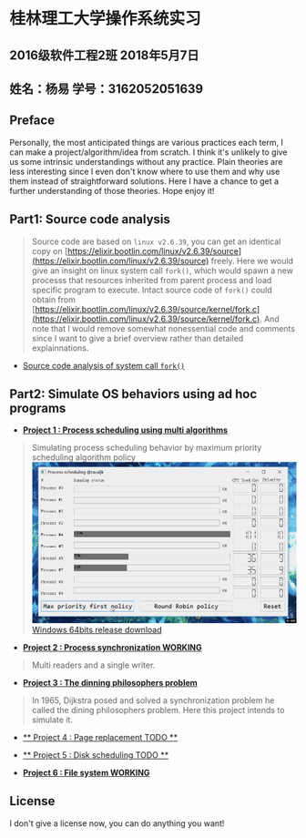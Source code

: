 # 桂林理工大学操作系统实习

## 2016级软件工程2班 2018年5月7日
## 姓名：杨易 学号：3162052051639

## Preface
Personally, the most anticipated things are various practices each term, I can make a project/algorithm/idea from scratch. I think it's unlikely to give us some intrinsic understandings without any practice. Plain theories are less interesting since I even don't know where to use them and why use them instead of straightforward solutions. Here I have a chance to get a further understanding of those theories. Hope enjoy it!

## Part1: Source code analysis
> Source code are based on `linux v2.6.39`, you can get an identical copy on [https://elixir.bootlin.com/linux/v2.6.39/source](https://elixir.bootlin.com/linux/v2.6.39/source) freely. Here we would give an insight on linux system call `fork()`, which would spawn a new processs that resources inherited from parent process and load specific program to execute. Intact source code of `fork()` could obtain from [https://elixir.bootlin.com/linux/v2.6.39/source/kernel/fork.c](https://elixir.bootlin.com/linux/v2.6.39/source/kernel/fork.c). And note that I would remove somewhat nonessential code and comments since I want to give a brief overview rather than detailed explainnations.

+ [Source code analysis of system call `fork()`](SYSTEM_CALL_FORK.md)


## Part2: Simulate OS behaviors using ad hoc programs
+ [**Project 1 : Process scheduling using multi algorithms**](https://github.com/cthulhujk/glut_os_practice/tree/master/src/ProcessScheduling)
> Simulating process scheduling behavior by maximum priority scheduling algorithm policy
![](images/process_scheduling.gif)
[Windows 64bits release download](bin/SchedulingGUI.exe)
+ [**Project 2 : Process synchronization  WORKING**](https://github.com/cthulhujk/glut_os_practice/tree/master/src/ThreadSync)
> Multi readers and a single writer.
+ [**Project 3 : The dinning philosophers problem**](https://github.com/cthulhujk/glut_os_practice/tree/master/src/DeadLock)
> In 1965, Dijkstra posed and solved a synchronization problem he called the dining philosophers problem. Here this project intends to simulate it.
+ [** Project 4 : Page replacement TODO **]()

+ [** Project 5 : Disk scheduling TODO **]()

+ [**Project 6 : File system WORKING**](https://github.com/cthulhujk/glut_os_practice/tree/master/src/YFileSystem)

## License
I don't give a license now, you can do anything you want!

